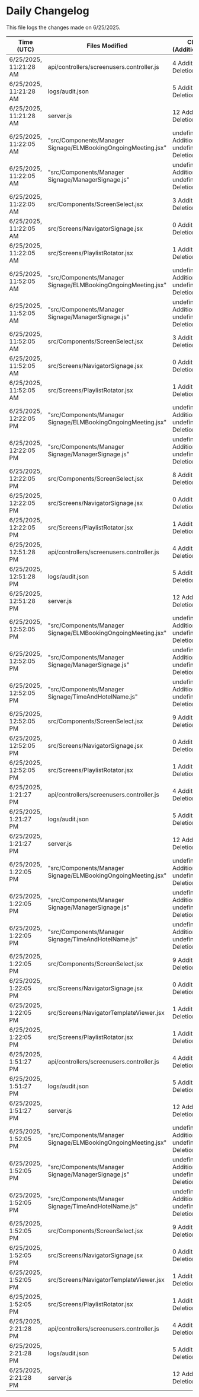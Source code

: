 # Daily Changelog

This file logs the changes made on 6/25/2025.

| Time (UTC)             | Files Modified                    | Changes (Addition/Deletion) |
|------------------------|-----------------------------------|-----------------------------|
| 6/25/2025, 11:21:28 AM | api/controllers/screenusers.controller.js | 4 Additions & 4 Deletions |
| 6/25/2025, 11:21:28 AM | logs/audit.json | 5 Additions & 5 Deletions |
| 6/25/2025, 11:21:28 AM | server.js | 12 Additions & 12 Deletions |
| 6/25/2025, 11:22:05 AM | "src/Components/Manager Signage/ELMBookingOngoingMeeting.jsx" | undefined Additions & undefined Deletions|
| 6/25/2025, 11:22:05 AM | "src/Components/Manager Signage/ManagerSignage.js" | undefined Additions & undefined Deletions|
| 6/25/2025, 11:22:05 AM | src/Components/ScreenSelect.jsx | 3 Additions & 10 Deletions|
| 6/25/2025, 11:22:05 AM | src/Screens/NavigatorSignage.jsx | 0 Additions & 3 Deletions|
| 6/25/2025, 11:22:05 AM | src/Screens/PlaylistRotator.jsx | 1 Additions & 2 Deletions|
| 6/25/2025, 11:52:05 AM | "src/Components/Manager Signage/ELMBookingOngoingMeeting.jsx" | undefined Additions & undefined Deletions|
| 6/25/2025, 11:52:05 AM | "src/Components/Manager Signage/ManagerSignage.js" | undefined Additions & undefined Deletions|
| 6/25/2025, 11:52:05 AM | src/Components/ScreenSelect.jsx | 3 Additions & 10 Deletions|
| 6/25/2025, 11:52:05 AM | src/Screens/NavigatorSignage.jsx | 0 Additions & 3 Deletions|
| 6/25/2025, 11:52:05 AM | src/Screens/PlaylistRotator.jsx | 1 Additions & 2 Deletions|
| 6/25/2025, 12:22:05 PM | "src/Components/Manager Signage/ELMBookingOngoingMeeting.jsx" | undefined Additions & undefined Deletions|
| 6/25/2025, 12:22:05 PM | "src/Components/Manager Signage/ManagerSignage.js" | undefined Additions & undefined Deletions|
| 6/25/2025, 12:22:05 PM | src/Components/ScreenSelect.jsx | 8 Additions & 15 Deletions|
| 6/25/2025, 12:22:05 PM | src/Screens/NavigatorSignage.jsx | 0 Additions & 3 Deletions|
| 6/25/2025, 12:22:05 PM | src/Screens/PlaylistRotator.jsx | 1 Additions & 2 Deletions|
| 6/25/2025, 12:51:28 PM | api/controllers/screenusers.controller.js | 4 Additions & 4 Deletions|
| 6/25/2025, 12:51:28 PM | logs/audit.json | 5 Additions & 5 Deletions|
| 6/25/2025, 12:51:28 PM | server.js | 12 Additions & 12 Deletions|
| 6/25/2025, 12:52:05 PM | "src/Components/Manager Signage/ELMBookingOngoingMeeting.jsx" | undefined Additions & undefined Deletions|
| 6/25/2025, 12:52:05 PM | "src/Components/Manager Signage/ManagerSignage.js" | undefined Additions & undefined Deletions|
| 6/25/2025, 12:52:05 PM | "src/Components/Manager Signage/TimeAndHotelName.js" | undefined Additions & undefined Deletions|
| 6/25/2025, 12:52:05 PM | src/Components/ScreenSelect.jsx | 9 Additions & 15 Deletions|
| 6/25/2025, 12:52:05 PM | src/Screens/NavigatorSignage.jsx | 0 Additions & 3 Deletions|
| 6/25/2025, 12:52:05 PM | src/Screens/PlaylistRotator.jsx | 1 Additions & 2 Deletions|
| 6/25/2025, 1:21:27 PM | api/controllers/screenusers.controller.js | 4 Additions & 4 Deletions|
| 6/25/2025, 1:21:27 PM | logs/audit.json | 5 Additions & 5 Deletions|
| 6/25/2025, 1:21:27 PM | server.js | 12 Additions & 12 Deletions|
| 6/25/2025, 1:22:05 PM | "src/Components/Manager Signage/ELMBookingOngoingMeeting.jsx" | undefined Additions & undefined Deletions|
| 6/25/2025, 1:22:05 PM | "src/Components/Manager Signage/ManagerSignage.js" | undefined Additions & undefined Deletions|
| 6/25/2025, 1:22:05 PM | "src/Components/Manager Signage/TimeAndHotelName.js" | undefined Additions & undefined Deletions|
| 6/25/2025, 1:22:05 PM | src/Components/ScreenSelect.jsx | 9 Additions & 15 Deletions|
| 6/25/2025, 1:22:05 PM | src/Screens/NavigatorSignage.jsx | 0 Additions & 3 Deletions|
| 6/25/2025, 1:22:05 PM | src/Screens/NavigatorTemplateViewer.jsx | 1 Additions & 1 Deletions|
| 6/25/2025, 1:22:05 PM | src/Screens/PlaylistRotator.jsx | 1 Additions & 2 Deletions|
| 6/25/2025, 1:51:27 PM | api/controllers/screenusers.controller.js | 4 Additions & 4 Deletions|
| 6/25/2025, 1:51:27 PM | logs/audit.json | 5 Additions & 5 Deletions|
| 6/25/2025, 1:51:27 PM | server.js | 12 Additions & 12 Deletions|
| 6/25/2025, 1:52:05 PM | "src/Components/Manager Signage/ELMBookingOngoingMeeting.jsx" | undefined Additions & undefined Deletions|
| 6/25/2025, 1:52:05 PM | "src/Components/Manager Signage/ManagerSignage.js" | undefined Additions & undefined Deletions|
| 6/25/2025, 1:52:05 PM | "src/Components/Manager Signage/TimeAndHotelName.js" | undefined Additions & undefined Deletions|
| 6/25/2025, 1:52:05 PM | src/Components/ScreenSelect.jsx | 9 Additions & 15 Deletions|
| 6/25/2025, 1:52:05 PM | src/Screens/NavigatorSignage.jsx | 0 Additions & 3 Deletions|
| 6/25/2025, 1:52:05 PM | src/Screens/NavigatorTemplateViewer.jsx | 1 Additions & 1 Deletions|
| 6/25/2025, 1:52:05 PM | src/Screens/PlaylistRotator.jsx | 1 Additions & 2 Deletions|
| 6/25/2025, 2:21:28 PM | api/controllers/screenusers.controller.js | 4 Additions & 4 Deletions|
| 6/25/2025, 2:21:28 PM | logs/audit.json | 5 Additions & 5 Deletions|
| 6/25/2025, 2:21:28 PM | server.js | 12 Additions & 12 Deletions|
